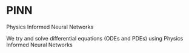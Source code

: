 # PINN
Physics Informed Neural Networks

We try and solve differential equations (ODEs and PDEs) using Physics Informed Neural Networks
